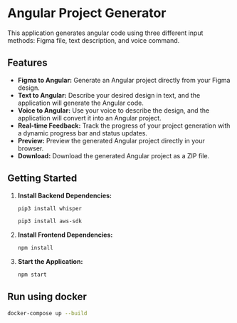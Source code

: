 # Angular Project Generator

This application generates angular code using three different input methods: Figma file, text description, and voice command.


## Features

* **Figma to Angular:** Generate an Angular project directly from your Figma design.
* **Text to Angular:** Describe your desired design in text, and the application will generate the Angular code.
* **Voice to Angular:** Use your voice to describe the design, and the application will convert it into an Angular project.
* **Real-time Feedback:** Track the progress of your project generation with a dynamic progress bar and status updates.
* **Preview:** Preview the generated Angular project directly in your browser.
* **Download:** Download the generated Angular project as a ZIP file.

## Getting Started

1.  **Install Backend Dependencies:** 
    ```bash
    pip3 install whisper
    ```
    ```bash
    pip3 install aws-sdk
    ```

2.  **Install Frontend Dependencies:** 
    ```bash
    npm install
    ```

3.  **Start the Application:** 
    ```bash
    npm start
    ```

## Run using docker
```bash
docker-compose up --build
